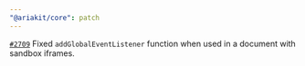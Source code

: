```yaml
---
"@ariakit/core": patch
---
```


[`#2709`](https://github.com/ariakit/ariakit/pull/2709) Fixed `addGlobalEventListener` function when used in a document with sandbox iframes.
